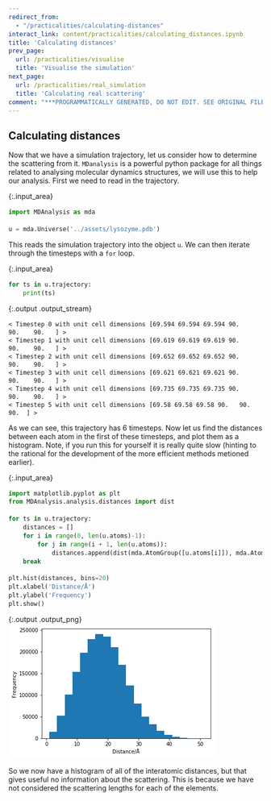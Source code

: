 ```yaml
---
redirect_from:
  - "/practicalities/calculating-distances"
interact_link: content/practicalities/calculating_distances.ipynb
title: 'Calculating distances'
prev_page:
  url: /practicalities/visualise
  title: 'Visualise the simulation'
next_page:
  url: /practicalities/real_simulation
  title: 'Calculating real scattering'
comment: "***PROGRAMMATICALLY GENERATED, DO NOT EDIT. SEE ORIGINAL FILES IN /content***"
---
```


## Calculating distances

Now that we have a simulation trajectory, let us consider how to determine the scattering from it. 
`MDanalysis` is a powerful python package for all things related to analysing molecular dynamics structures, we will use this to help our analysis. 
First we need to read in the trajectory.



{:.input_area}
```python
import MDAnalysis as mda

u = mda.Universe('../assets/lysozyme.pdb')
```


This reads the simulation trajectory into the object `u`.
We can then iterate through the timesteps with a `for` loop. 



{:.input_area}
```python
for ts in u.trajectory:
    print(ts)
```


{:.output .output_stream}
```
< Timestep 0 with unit cell dimensions [69.594 69.594 69.594 90.    90.    90.   ] >
< Timestep 1 with unit cell dimensions [69.619 69.619 69.619 90.    90.    90.   ] >
< Timestep 2 with unit cell dimensions [69.652 69.652 69.652 90.    90.    90.   ] >
< Timestep 3 with unit cell dimensions [69.621 69.621 69.621 90.    90.    90.   ] >
< Timestep 4 with unit cell dimensions [69.735 69.735 69.735 90.    90.    90.   ] >
< Timestep 5 with unit cell dimensions [69.58 69.58 69.58 90.   90.   90.  ] >

```

As we can see, this trajectory has 6 timesteps. 
Now let us find the distances between each atom in the first of these timesteps, and plot them as a histogram.
Note, if you run this for yourself it is really quite slow (hinting to the rational for the development of the more efficient methods metioned earlier). 



{:.input_area}
```python
import matplotlib.pyplot as plt
from MDAnalysis.analysis.distances import dist

for ts in u.trajectory:
    distances = []
    for i in range(0, len(u.atoms)-1):
        for j in range(i + 1, len(u.atoms)):
            distances.append(dist(mda.AtomGroup([u.atoms[i]]), mda.AtomGroup([u.atoms[j]]), box=ts.dimensions)[2][0])
    break
    
plt.hist(distances, bins=20)
plt.xlabel('Distance/Å')
plt.ylabel('Frequency')
plt.show()
```



{:.output .output_png}
![png](../images/practicalities/calculating_distances_5_0.png)



So we now have a histogram of all of the interatomic distances, but that gives useful no information about the scattering. 
This is because we have not considered the scattering lengths for each of the elements. 
